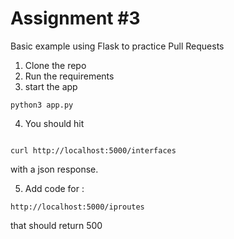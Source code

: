 # Assignment #3

Basic example using Flask  to practice Pull Requests

1. Clone the repo
2. Run the requirements
3. start the app

```shell
python3 app.py
```

4. You should hit

```shell

curl http://localhost:5000/interfaces

```
with a json response.


5. Add code for :

```
http://localhost:5000/iproutes

```

that should return 500

